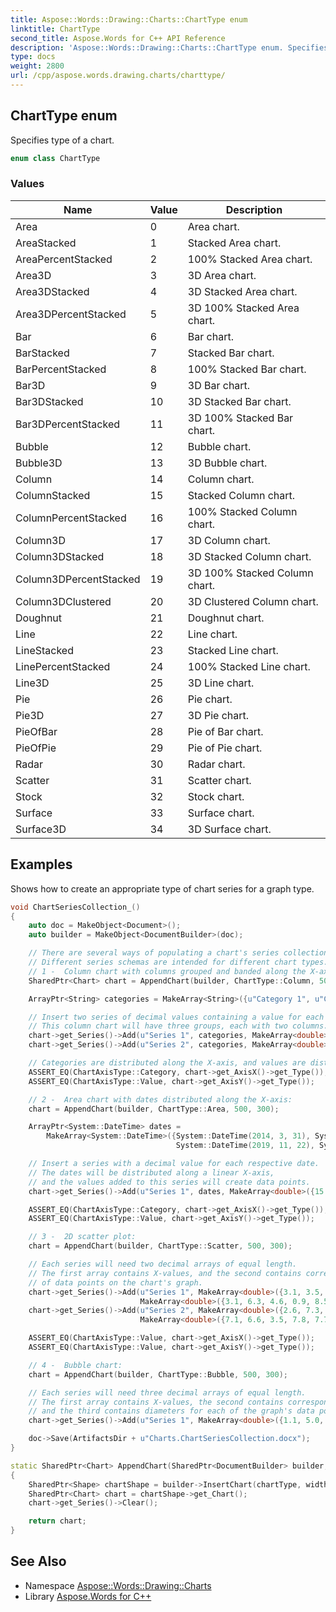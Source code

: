 ```yaml
---
title: Aspose::Words::Drawing::Charts::ChartType enum
linktitle: ChartType
second_title: Aspose.Words for C++ API Reference
description: 'Aspose::Words::Drawing::Charts::ChartType enum. Specifies type of a chart in C++.'
type: docs
weight: 2800
url: /cpp/aspose.words.drawing.charts/charttype/
---
```

## ChartType enum


Specifies type of a chart.

```cpp
enum class ChartType
```

### Values

| Name | Value | Description |
| --- | --- | --- |
| Area | 0 | Area chart. |
| AreaStacked | 1 | Stacked Area chart. |
| AreaPercentStacked | 2 | 100% Stacked Area chart. |
| Area3D | 3 | 3D Area chart. |
| Area3DStacked | 4 | 3D Stacked Area chart. |
| Area3DPercentStacked | 5 | 3D 100% Stacked Area chart. |
| Bar | 6 | Bar chart. |
| BarStacked | 7 | Stacked Bar chart. |
| BarPercentStacked | 8 | 100% Stacked Bar chart. |
| Bar3D | 9 | 3D Bar chart. |
| Bar3DStacked | 10 | 3D Stacked Bar chart. |
| Bar3DPercentStacked | 11 | 3D 100% Stacked Bar chart. |
| Bubble | 12 | Bubble chart. |
| Bubble3D | 13 | 3D Bubble chart. |
| Column | 14 | Column chart. |
| ColumnStacked | 15 | Stacked Column chart. |
| ColumnPercentStacked | 16 | 100% Stacked Column chart. |
| Column3D | 17 | 3D Column chart. |
| Column3DStacked | 18 | 3D Stacked Column chart. |
| Column3DPercentStacked | 19 | 3D 100% Stacked Column chart. |
| Column3DClustered | 20 | 3D Clustered Column chart. |
| Doughnut | 21 | Doughnut chart. |
| Line | 22 | Line chart. |
| LineStacked | 23 | Stacked Line chart. |
| LinePercentStacked | 24 | 100% Stacked Line chart. |
| Line3D | 25 | 3D Line chart. |
| Pie | 26 | Pie chart. |
| Pie3D | 27 | 3D Pie chart. |
| PieOfBar | 28 | Pie of Bar chart. |
| PieOfPie | 29 | Pie of Pie chart. |
| Radar | 30 | Radar chart. |
| Scatter | 31 | Scatter chart. |
| Stock | 32 | Stock chart. |
| Surface | 33 | Surface chart. |
| Surface3D | 34 | 3D Surface chart. |


## Examples



Shows how to create an appropriate type of chart series for a graph type. 
```cpp
void ChartSeriesCollection_()
{
    auto doc = MakeObject<Document>();
    auto builder = MakeObject<DocumentBuilder>(doc);

    // There are several ways of populating a chart's series collection.
    // Different series schemas are intended for different chart types.
    // 1 -  Column chart with columns grouped and banded along the X-axis by category:
    SharedPtr<Chart> chart = AppendChart(builder, ChartType::Column, 500, 300);

    ArrayPtr<String> categories = MakeArray<String>({u"Category 1", u"Category 2", u"Category 3"});

    // Insert two series of decimal values containing a value for each respective category.
    // This column chart will have three groups, each with two columns.
    chart->get_Series()->Add(u"Series 1", categories, MakeArray<double>({76.6, 82.1, 91.6}));
    chart->get_Series()->Add(u"Series 2", categories, MakeArray<double>({64.2, 79.5, 94.0}));

    // Categories are distributed along the X-axis, and values are distributed along the Y-axis.
    ASSERT_EQ(ChartAxisType::Category, chart->get_AxisX()->get_Type());
    ASSERT_EQ(ChartAxisType::Value, chart->get_AxisY()->get_Type());

    // 2 -  Area chart with dates distributed along the X-axis:
    chart = AppendChart(builder, ChartType::Area, 500, 300);

    ArrayPtr<System::DateTime> dates =
        MakeArray<System::DateTime>({System::DateTime(2014, 3, 31), System::DateTime(2017, 1, 23), System::DateTime(2017, 6, 18),
                                     System::DateTime(2019, 11, 22), System::DateTime(2020, 9, 7)});

    // Insert a series with a decimal value for each respective date.
    // The dates will be distributed along a linear X-axis,
    // and the values added to this series will create data points.
    chart->get_Series()->Add(u"Series 1", dates, MakeArray<double>({15.8, 21.5, 22.9, 28.7, 33.1}));

    ASSERT_EQ(ChartAxisType::Category, chart->get_AxisX()->get_Type());
    ASSERT_EQ(ChartAxisType::Value, chart->get_AxisY()->get_Type());

    // 3 -  2D scatter plot:
    chart = AppendChart(builder, ChartType::Scatter, 500, 300);

    // Each series will need two decimal arrays of equal length.
    // The first array contains X-values, and the second contains corresponding Y-values
    // of data points on the chart's graph.
    chart->get_Series()->Add(u"Series 1", MakeArray<double>({3.1, 3.5, 6.3, 4.1, 2.2, 8.3, 1.2, 3.6}),
                             MakeArray<double>({3.1, 6.3, 4.6, 0.9, 8.5, 4.2, 2.3, 9.9}));
    chart->get_Series()->Add(u"Series 2", MakeArray<double>({2.6, 7.3, 4.5, 6.6, 2.1, 9.3, 0.7, 3.3}),
                             MakeArray<double>({7.1, 6.6, 3.5, 7.8, 7.7, 9.5, 1.3, 4.6}));

    ASSERT_EQ(ChartAxisType::Value, chart->get_AxisX()->get_Type());
    ASSERT_EQ(ChartAxisType::Value, chart->get_AxisY()->get_Type());

    // 4 -  Bubble chart:
    chart = AppendChart(builder, ChartType::Bubble, 500, 300);

    // Each series will need three decimal arrays of equal length.
    // The first array contains X-values, the second contains corresponding Y-values,
    // and the third contains diameters for each of the graph's data points.
    chart->get_Series()->Add(u"Series 1", MakeArray<double>({1.1, 5.0, 9.8}), MakeArray<double>({1.2, 4.9, 9.9}), MakeArray<double>({2.0, 4.0, 8.0}));

    doc->Save(ArtifactsDir + u"Charts.ChartSeriesCollection.docx");
}

static SharedPtr<Chart> AppendChart(SharedPtr<DocumentBuilder> builder, ChartType chartType, double width, double height)
{
    SharedPtr<Shape> chartShape = builder->InsertChart(chartType, width, height);
    SharedPtr<Chart> chart = chartShape->get_Chart();
    chart->get_Series()->Clear();

    return chart;
}
```

## See Also

* Namespace [Aspose::Words::Drawing::Charts](../)
* Library [Aspose.Words for C++](../../)
